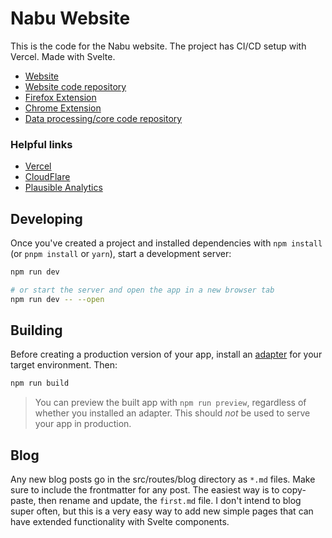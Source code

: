 # Nabu Website
This is the code for the Nabu website. The project has CI/CD setup with Vercel. Made with Svelte.

- [Website](https://www.nabu.news)
- [Website code repository](https://github.com/raaidarshad/nabu-website)
- [Firefox Extension](https://addons.mozilla.org/en-US/firefox/addon/nabu/)
- [Chrome Extension](https://chrome.google.com/webstore/detail/nabu/bgmcmbjhfdnfaplfiiphlefclhhhnajb)
- [Data processing/core code repository](https://github.com/raaidarshad/nabu-core)


### Helpful links
- [Vercel](https://vercel.com/dashboard)
- [CloudFlare](https://dash.cloudflare.com)
- [Plausible Analytics](https://plausible.io/nabu.news)

## Developing

Once you've created a project and installed dependencies with `npm install` (or `pnpm install` or `yarn`), start a development server:

```bash
npm run dev

# or start the server and open the app in a new browser tab
npm run dev -- --open
```

## Building

Before creating a production version of your app, install an [adapter](https://kit.svelte.dev/docs#adapters) for your target environment. Then:

```bash
npm run build
```

> You can preview the built app with `npm run preview`, regardless of whether you installed an adapter. This should _not_ be used to serve your app in production.

## Blog

Any new blog posts go in the src/routes/blog directory as `*.md` files. Make sure to include the frontmatter for any post. The easiest way is to copy-paste, then rename and update, the `first.md` file. I don't intend to blog super often, but this is a very easy way to add new simple pages that can have extended functionality with Svelte components.